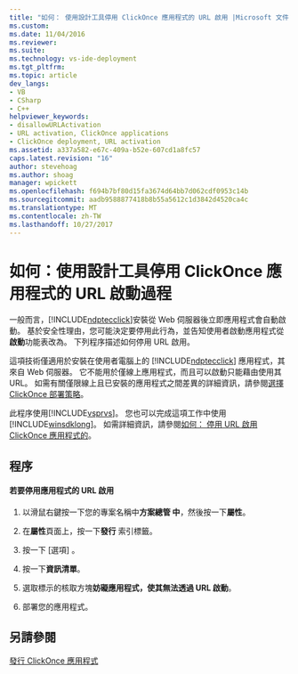 ```yaml
---
title: "如何： 使用設計工具停用 ClickOnce 應用程式的 URL 啟用 |Microsoft 文件"
ms.custom: 
ms.date: 11/04/2016
ms.reviewer: 
ms.suite: 
ms.technology: vs-ide-deployment
ms.tgt_pltfrm: 
ms.topic: article
dev_langs:
- VB
- CSharp
- C++
helpviewer_keywords:
- disallowURLActivation
- URL activation, ClickOnce applications
- ClickOnce deployment, URL activation
ms.assetid: a337a582-e67c-409a-b52e-607cd1a8fc57
caps.latest.revision: "16"
author: stevehoag
ms.author: shoag
manager: wpickett
ms.openlocfilehash: f694b7bf80d15fa3674d64bb7d062cdf0953c14b
ms.sourcegitcommit: aadb9588877418b8b55a5612c1d3842d4520ca4c
ms.translationtype: MT
ms.contentlocale: zh-TW
ms.lasthandoff: 10/27/2017
---
```

# <a name="how-to-disable-url-activation-of-clickonce-applications-by-using-the-designer"></a>如何：使用設計工具停用 ClickOnce 應用程式的 URL 啟動過程
一般而言，[!INCLUDE[ndptecclick](../deployment/includes/ndptecclick_md.md)]安裝從 Web 伺服器後立即應用程式會自動啟動。 基於安全性理由，您可能決定要停用此行為，並告知使用者啟動應用程式從**啟動**功能表改為。 下列程序描述如何停用 URL 啟用。  
  
 這項技術僅適用於安裝在使用者電腦上的 [!INCLUDE[ndptecclick](../deployment/includes/ndptecclick_md.md)] 應用程式，其來自 Web 伺服器。 它不能用於僅線上應用程式，而且可以啟動只能藉由使用其 URL。 如需有關僅限線上且已安裝的應用程式之間差異的詳細資訊，請參閱[選擇 ClickOnce 部署策略](../deployment/choosing-a-clickonce-deployment-strategy.md)。  
  
 此程序使用[!INCLUDE[vsprvs](../code-quality/includes/vsprvs_md.md)]。 您也可以完成這項工作中使用[!INCLUDE[winsdklong](../deployment/includes/winsdklong_md.md)]。 如需詳細資訊，請參閱[如何： 停用 URL 啟用 ClickOnce 應用程式的](../deployment/how-to-disable-url-activation-of-clickonce-applications.md)。  
  
## <a name="procedure"></a>程序  
  
#### <a name="to-disable-url-activation-for-your-application"></a>若要停用應用程式的 URL 啟用  
  
1.  以滑鼠右鍵按一下您的專案名稱中**方案總管 中**，然後按一下**屬性**。  
  
2.  在**屬性**頁面上，按一下**發行** 索引標籤。  
  
3.  按一下 [選項] 。  
  
4.  按一下**資訊清單**。  
  
5.  選取標示的核取方塊**妨礙應用程式，使其無法透過 URL 啟動**。  
  
6.  部署您的應用程式。  
  
## <a name="see-also"></a>另請參閱  
 [發行 ClickOnce 應用程式](../deployment/publishing-clickonce-applications.md)